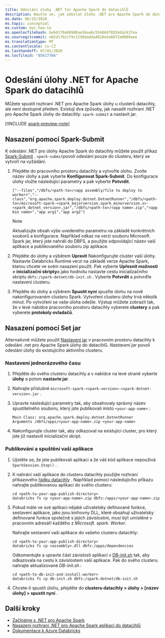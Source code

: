 ```yaml
---
title: Odeslání úlohy .NET for Apache Spark do datacihlů
description: Naučte se, jak odeslat úlohu .NET pro Apache Spark do datacihly pomocí Spark – odeslání a nastavení jar.
ms.date: 06/25/2020
ms.topic: conceptual
ms.custom: mvc,how-to
ms.openlocfilehash: bebd170a689d8ae56aa6c55486d70354da2437ea
ms.sourcegitcommit: e02d17b2cf9c1258dadda4810a5e6072a0089aee
ms.translationtype: MT
ms.contentlocale: cs-CZ
ms.lasthandoff: 07/01/2020
ms.locfileid: "85617766"
---
```

# <a name="submit-a-net-for-apache-spark-job-to-databricks"></a>Odeslání úlohy .NET for Apache Spark do datacihlů

Můžete spustit rozhraní .NET pro Apache Spark úlohy u clusterů datacihly, ale není dostupné předem. Existují dva způsoby, jak nasadit rozhraní .NET pro Apache Spark úlohy do datacihly: `spark-submit` a nastavit jar.

[!INCLUDE [spark-preview-note](../../../includes/spark-preview-note.md)]

## <a name="deploy-using-spark-submit"></a>Nasazení pomocí Spark-Submit

K odeslání .NET pro úlohy Apache Spark do datacihly můžete použít příkaz [Spark-Submit](https://spark.apache.org/docs/latest/submitting-applications.html) . `spark-submit`povolí odeslání pouze do clusteru, který se vytvoří na vyžádání.

1. Přejděte do pracovního prostoru datacihly a vytvořte úlohu. Zvolte název úlohy a pak vyberte **Konfigurovat Spark-Submit**. Do konfigurace úlohy vložte následující parametry a pak vyberte **Potvrdit**.

    ```
    ["--files","/dbfs/<path-to>/<app assembly/file to deploy to worker>","--class","org.apache.spark.deploy.dotnet.DotnetRunner","/dbfs/<path-to>/microsoft-spark-<spark_majorversion.spark_minorversion.x>-<spark_dotnet_version>.jar","/dbfs/<path-to>/<app name>.zip","<app bin name>","app arg1","app arg2"]
    ```

    > [!NOTE]
    > Aktualizujte obsah výše uvedeného parametru na základě konkrétních souborů a konfigurace. Například odkaz na verzi souboru Microsoft. Spark jar, který jste nahráli do DBFS, a použijte odpovídající název vaší aplikace a publikovaného souboru zip aplikace.

2. Přejděte do úlohy a výběrem **Upravit** Nakonfigurujte cluster vaší úlohy. Nastavte Databricks Runtime verzi na základě verze Apache Spark, kterou chcete ve svém nasazení použít. Pak vyberte **Upřesnit možnosti > inicializační skripty**a jako hodnotu nastavte cestu inicializačního skriptu `dbfs:/spark-dotnet/db-init.sh` . Vyberte **Potvrdit** a potvrďte nastavení clusteru.

3. Přejděte do úlohy a výběrem **Spustit nyní** spusťte úlohu na nově nakonfigurovaném clusteru Spark. Vytvoření clusteru úlohy trvá několik minut. Po vytvoření se vaše úloha odešle. Výstup můžete zobrazit tak, že v levé nabídce pracovního prostoru datacihly vyberete **clustery** a pak vyberete **protokoly ovladačů**.

## <a name="deploy-using-set-jar"></a>Nasazení pomocí Set jar

Alternativně můžete použít [Nastavení jar](https://docs.microsoft.com/azure/databricks/jobs#--create-a-job) v pracovním prostoru datacihly k odeslání .net pro Apache Spark úlohy do datacihlů. *Nastavení jar* povolí odeslání úlohy do existujícího aktivního clusteru.

### <a name="one-time-setup"></a>Nastavení jednorázového času

1. Přejděte do svého clusteru datacihly a v nabídce na levé straně vyberte **úlohy** a potom **nastavte jar**.

2. Nahrajte příslušné `microsoft-spark-<spark-version>-<spark-dotnet-version>.jar` .

3. Upravte následující parametry tak, aby obsahovaly správný název spustitelného souboru, který jste publikovali místo `<your-app-name>` :

    ```
    Main Class: org.apache.spark.deploy.dotnet.DotnetRunner
    Arguments /dbfs/apps/<your-app-name>.zip <your-app-name>
    ```

4. Nakonfigurujte cluster tak, aby odkazoval na existující cluster, pro který jste již nastavili inicializační skript.

### <a name="publish-and-run-your-app"></a>Publikování a spuštění vaší aplikace

1. Ujistěte se, že jste publikovali aplikaci a že váš kód aplikace nepoužívá `SparkSession.Stop()` .

2. K nahrání vaší aplikace do clusteru datacihly použijte rozhraní příkazového [řádku datacihly](https://docs.microsoft.com/azure/databricks/dev-tools/databricks-cli) . Například pomocí následujícího příkazu nahrajte publikovanou aplikaci do svého clusteru:

    ```console
    cd <path-to-your-app-publish-directory>
    databricks fs cp <your-app-name>.zip dbfs:/apps/<your-app-name>.zip
    ```

3. Pokud máte ve své aplikaci nějaké uživatelsky definované funkce, sestavení aplikace, jako jsou knihovny DLL, které obsahují uživatelsky definované funkce společně s jejich závislostmi, musí být umístěné v pracovním adresáři každého z *Microsoft. spark. Worker*.

    Nahrajte sestavení vaší aplikace do vašeho clusteru datacihly:

    ```console
    cd <path-to-your-app-publish-directory>
    databricks fs cp <assembly>.dll dbfs:/apps/dependencies
    ```

    Odkomentujte a upravte část závislosti aplikací v [DB-init.sh](https://github.com/dotnet/spark/blob/master/deployment/db-init.sh) tak, aby odkazovala na cestu k závislostem vaší aplikace. Pak do svého clusteru nahrajte aktualizované *DB-init.sh* :

    ```console
    cd <path-to-db-init-and-install-worker>
    databricks fs cp db-init.sh dbfs:/spark-dotnet/db-init.sh
    ```

4. Chcete-li spustit úlohu, přejděte do **clusteru datacihly > úlohy > [název úlohy] > spustit nyní** .

## <a name="next-steps"></a>Další kroky

* [Začínáme s .NET pro Apache Spark](../tutorials/get-started.md)
* [Nasazení rozhraní .NET pro Apache Spark aplikaci do datacihlů](../tutorials/databricks-deployment.md)
* [Dokumentace k Azure Databricks](https://docs.microsoft.com/azure/azure-databricks/)
